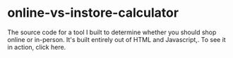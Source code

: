 # online-vs-instore-calculator
The source code for a tool I built to determine whether you should shop online or in-person. It's built entirely out of HTML and Javascript,. To see it in action, click here.

